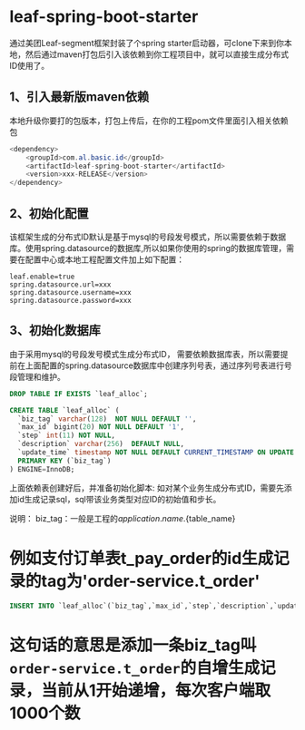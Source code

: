 # leaf-spring-boot-starter
通过美团Leaf-segment框架封装了个spring starter启动器，可clone下来到你本地，然后通过maven打包后引入该依赖到你工程项目中，就可以直接生成分布式ID使用了。

## 1、引入最新版maven依赖
本地升级你要打的包版本，打包上传后，在你的工程pom文件里面引入相关依赖包

```java
<dependency>
    <groupId>com.al.basic.id</groupId>
    <artifactId>leaf-spring-boot-starter</artifactId>
    <version>xxx-RELEASE</version>
</dependency>
```
## 2、初始化配置
该框架生成的分布式ID默认是基于mysql的号段发号模式，所以需要依赖于数据库。使用spring.datasource的数据库,所以如果你使用的spring的数据库管理，需要在配置中心或本地工程配置文件加上如下配置：

```properties
leaf.enable=true
spring.datasource.url=xxx
spring.datasource.username=xxx
spring.datasource.password=xxx
```
## 3、初始化数据库
由于采用mysql的号段发号模式生成分布式ID， 需要依赖数据库表，所以需要提前在上面配置的spring.datasource数据库中创建序列号表，通过序列号表进行号段管理和维护。
```sql
DROP TABLE IF EXISTS `leaf_alloc`;

CREATE TABLE `leaf_alloc` (
  `biz_tag` varchar(128)  NOT NULL DEFAULT '',
  `max_id` bigint(20) NOT NULL DEFAULT '1',
  `step` int(11) NOT NULL,
  `description` varchar(256)  DEFAULT NULL,
  `update_time` timestamp NOT NULL DEFAULT CURRENT_TIMESTAMP ON UPDATE CURRENT_TIMESTAMP,
  PRIMARY KEY (`biz_tag`)
) ENGINE=InnoDB;
```

上面依赖表创建好后，并准备初始化脚本: 如对某个业务生成分布式ID，需要先添加id生成记录sql，sql带该业务类型对应ID的初始值和步长。

说明：
biz_tag：一般是工程的${application.name }.${table_name}
# 例如支付订单表t_pay_order的id生成记录的tag为'order-service.t_order'

```sql
INSERT INTO `leaf_alloc`(`biz_tag`,`max_id`,`step`,`description`,`update_time`) VALUES('order-service.t_order',1,1000,'订单主表',NOW());
```
# 这句话的意思是添加一条biz_tag叫`order-service.t_order`的自增生成记录，当前从1开始递增，每次客户端取1000个数




